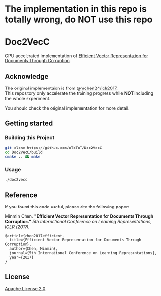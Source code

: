 # **The implementation in this repo is totally wrong, do NOT use this repo** #

# Doc2VecC #

GPU accelerated implementation of [Efficient Vector Representation for Documents Through Corruption](https://openreview.net/pdf?id=B1Igu2ogg)

## Acknowledge ##

The original implementaion is from [@mchen24/iclr2017](https://github.com/mchen24/iclr2017).  
This repository only accelerate the training progress while **NOT** including the whole experiment.

You should check the original implementation for more detail.

## Getting started ##

### Building this Project ###

```bash
git clone https://github.com/oToToT/Doc2VecC
cd Doc2VecC/build
cmake .. && make
```

### Usage ###

```bash
./doc2vecc
```


## Reference ##

If you found this code useful, please cite the following paper:


Minmin Chen. **"Efficient Vector Representation for Documents Through Corruption."** *5th International Conference on Learning Representations, ICLR (2017).*
```
@article{chen2017efficient,
  title={Efficient Vector Representation for Documents Through Corruption},
  author={Chen, Minmin},
  journal={5th International Conference on Learning Representations},
  year={2017}
}
```

## License ##

[Apache License 2.0](http://www.apache.org/licenses/LICENSE-2.0)
